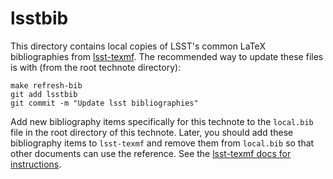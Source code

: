 # lsstbib

This directory contains local copies of LSST's common LaTeX bibliographies from [lsst-texmf](https://github.com/lsst/lsst-texmf/tree/master/texmf/bibtex/bib).
The recommended way to update these files is with (from the root technote directory):

```
make refresh-bib
git add lsstbib
git commit -m "Update lsst bibliographies"
```

Add new bibliography items specifically for this technote to the `local.bib` file in the root directory of this technote.
Later, you should add these bibliography items to `lsst-texmf` and remove them from `local.bib` so that other documents can use the reference.
See the [lsst-texmf docs for instructions](https://lsst-texmf.lsst.io/developer.html#updating-bibliographies).
